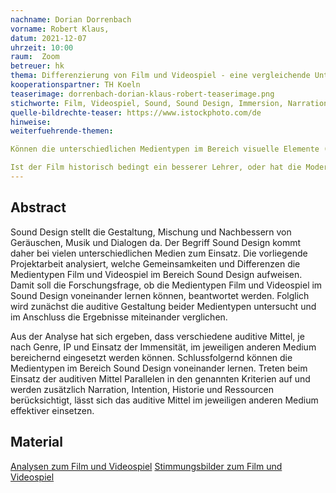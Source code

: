 ```yaml
---
nachname: Dorian Dorrenbach   
vorname: Robert Klaus,
datum: 2021-12-07
uhrzeit: 10:00
raum:  Zoom
betreuer: hk
thema: Differenzierung von Film und Videospiel - eine vergleichende Untersuchung der audiovisuellen Mittel
kooperationspartner: TH Koeln
teaserimage: dorrenbach-dorian-klaus-robert-teaserimage.png
stichworte: Film, Videospiel, Sound, Sound Design, Immersion, Narration, Genre
quelle-bildrechte-teaser: https://www.istockphoto.com/de
hinweise:
weiterfuehrende-themen: 

Können die unterschiedlichen Medientypen im Bereich visuelle Elemente (Effekt, Perspektiven) voneinander lernen?,

Ist der Film historisch bedingt ein besserer Lehrer, oder hat die Moderne der Videospiele den Film in Hinsicht auf visuelle-, audiovisuelle Elemente oder Narration übertroffen? 
---
```


## Abstract

Sound Design stellt die Gestaltung, Mischung und Nachbessern von Geräuschen, Musik und Dialogen da. Der Begriff Sound Design kommt daher bei vielen unterschiedlichen Medien zum Einsatz. Die vorliegende Projektarbeit analysiert, welche Gemeinsamkeiten und Differenzen die Medientypen Film und Videospiel im Bereich Sound Design aufweisen. Damit soll die Forschungsfrage, ob die Medientypen Film und Videospiel im Sound Design voneinander lernen können, beantwortet werden. Folglich wird zunächst die auditive Gestaltung beider Medientypen untersucht und im Anschluss die Ergebnisse miteinander verglichen.

Aus der Analyse hat sich ergeben, dass verschiedene auditive Mittel, je nach Genre, IP und Einsatz der Immensität, im jeweiligen anderen Medium bereichernd eingesetzt werden können. Schlussfolgernd können die Medientypen im Bereich Sound Design voneinander lernen. Treten beim Einsatz der auditiven Mittel Parallelen in den genannten Kriterien auf und werden zusätzlich Narration, Intention, Historie und  Ressourcen berücksichtigt, lässt sich das auditive Mittel im jeweiligen anderen Medium effektiver einsetzen.

## Material

[Analysen zum Film und Videospiel](https://th-koeln.sciebo.de/s/MAStIeaYwYq1t8E)
[Stimmungsbilder zum Film und Videospiel](https://th-koeln.sciebo.de/s/9lixsGy0YAByFvt)
